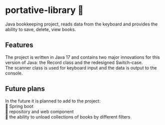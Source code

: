 #  portative-library :book:

Java bookkeeping project, reads data from the keyboard and provides the ability to save, delete, view books.

## Features

The project is written in Java 17 and contains two major innovations for this version of Java: the Record class and the redesigned Switch-case.    
The scanner class is used for keyboard input and the data is output to the console.

## Future plans

In the future it is planned to add to the project:    
:black_square_button: Spring boot    
:black_square_button: repository and web component    
:black_square_button: the ability to unload collections of books by different filters    

